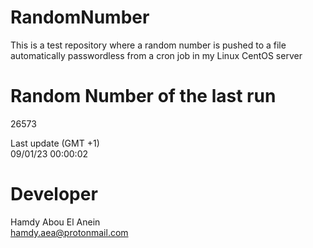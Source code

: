 # RandomNumber    
This is a test repository where a random number is pushed to a file automatically passwordless from a cron job in my Linux CentOS server    
# Random Number of the last run   
26573
      
Last update (GMT +1)    
09/01/23 00:00:02
# Developer    
Hamdy Abou El Anein   
hamdy.aea@protonmail.com

